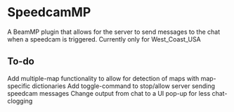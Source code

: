 # SpeedcamMP
A BeamMP plugin that allows for the server to send messages to the chat when a speedcam is triggered.
Currently only for West_Coast_USA

## To-do
Add multiple-map functionality to allow for detection of maps with map-specific dictionaries
Add toggle-command to stop/allow server sending speedcam messages
Change output from chat to a UI pop-up for less chat-clogging
